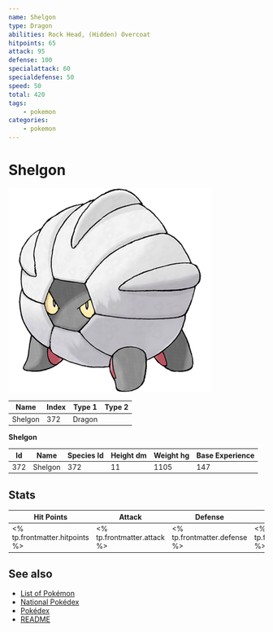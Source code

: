 ```yaml
---
name: Shelgon
type: Dragon
abilities: Rock Head, (Hidden) Overcoat
hitpoints: 65
attack: 95
defense: 100
specialattack: 60
specialdefense: 50
speed: 50
total: 420
tags:
    - pokemon
categories:
    - pokemon
---
```


# Shelgon


![Shelgon](images/372.png)

| **Name** | **Index** | **Type 1** | **Type 2** |
|----|----|----|----|
| Shelgon | 372 | Dragon  |  |

**Shelgon** 




| **Id** | **Name** | **Species Id** | **Height dm** | **Weight hg** | **Base Experience** |
|--------|----------|----------------|------------|------------|---------------------|
| 372 | Shelgon | 372 | 11 | 1105 | 147 |



## Stats

| **Hit Points** | **Attack** | **Defense** | **Special Attack** | **Special Defense** | **Speed** | **Total** |
|----------------|------------|-------------|--------------------|---------------------|-----------|-----------|
| <% tp.frontmatter.hitpoints %> | <% tp.frontmatter.attack %> | <% tp.frontmatter.defense %> | <% tp.frontmatter.specialattack %> | <% tp.frontmatter.specialdefense %> | <% tp.frontmatter.speed %> | <% tp.frontmatter.total %> |

## See also

- [List of Pokémon](../pokemon.md)
- [National Pokédex](../national_pokedex.md)
- [Pokédex](../pokedex.md)
- [README](../README.md)
